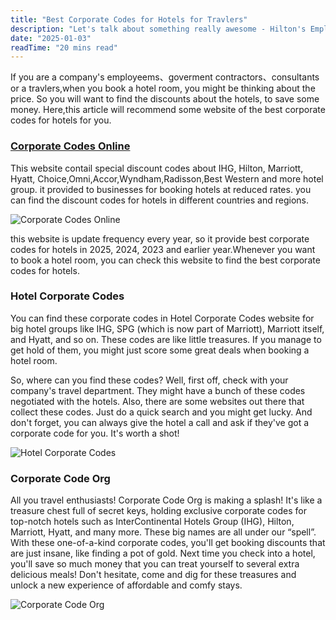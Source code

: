 ```yaml
---
title: "Best Corporate Codes for Hotels for Travlers"
description: "Let's talk about something really awesome - Hilton's Employee and Friends & Family Rate Plans. Hilton is a huge name in the hotel business, and these rate plans are like a special treat for both their employees and the people they care about."
date: "2025-01-03"
readTime: "20 mins read"
---
```


If you are a company's employeems、goverment contractors、consultants or a travlers,when you book a hotel room, you might be thinking about the price. So you will want to find the discounts about the hotels, to save some money. Here,this article will recommend some website of the best corporate codes for hotels for you.

### [Corporate Codes Online](https://corporate-codes.online/en)

This website contail special discount codes about IHG, Hilton, Marriott, Hyatt, Choice,Omni,Accor,Wyndham,Radisson,Best Western  and more hotel group. it provided to businesses for booking hotels at reduced rates. you can find the discount codes for hotels in different countries and regions.

![Corporate Codes Online](/images/corporate-codes-online.jpg)

this website is update frequency every year, so it provide best corporate codes for hotels in 2025, 2024, 2023 and earlier year.Whenever you want to book a hotel room, you can check this website to find the best corporate codes for hotels.

### Hotel Corporate Codes
You can find these corporate codes in Hotel Corporate Codes website for big hotel groups like IHG, SPG (which is now part of Marriott), Marriott itself, and Hyatt, and so on. These codes are like little treasures. If you manage to get hold of them, you might just score some great deals when booking a hotel room.

So, where can you find these codes? Well, first off, check with your company's travel department. They might have a bunch of these codes negotiated with the hotels. Also, there are some websites out there that collect these codes. Just do a quick search and you might get lucky. And don't forget, you can always give the hotel a call and ask if they've got a corporate code for you. It's worth a shot! 

![Hotel Corporate Codes](/images/hotel-corporate-codes.jpg)

### Corporate Code Org

All you travel enthusiasts! Corporate Code Org is making a splash! It's like a treasure chest full of secret keys, holding exclusive corporate codes for top-notch hotels such as InterContinental Hotels Group (IHG), Hilton, Marriott, Hyatt, and many more. These big names are all under our “spell”. With these one-of-a-kind corporate codes, you'll get booking discounts that are just insane, like finding a pot of gold. Next time you check into a hotel, you'll save so much money that you can treat yourself to several extra delicious meals! Don't hesitate, come and dig for these treasures and unlock a new experience of affordable and comfy stays.

![Corporate Code Org](/images/corporate-code-org.jpg)
